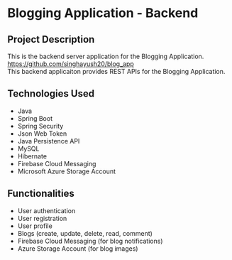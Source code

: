 # Blogging Application - Backend
## Project Description
This is the backend server application for the Blogging Application.
https://github.com/singhayush20/blog_app  
This backend applicaiton provides REST APIs for the Blogging Application.

## Technologies Used
- Java
- Spring Boot
- Spring Security
- Json Web Token
- Java Persistence API
- MySQL
- Hibernate
- Firebase Cloud Messaging
- Microsoft Azure Storage Account

##  Functionalities
- User authentication
- User registration
- User profile
- Blogs (create, update, delete, read, comment)
- Firebase Cloud Messaging (for blog notifications)
- Azure Storage Account (for blog images)





